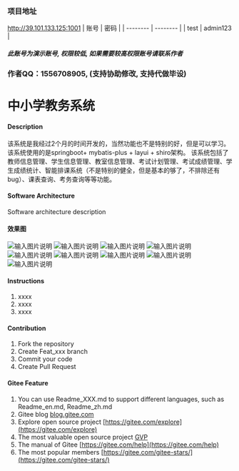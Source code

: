 ### 项目地址
http://39.101.133.125:1001
| 账号    | 密码     |
| -------- | -------- |
| test | admin123 |

##### 此账号为演示账号, 权限较低, 如果需要较高权限账号请联系作者
### 作者QQ：1556708905, (支持协助修改, 支持代做毕设)

# 中小学教务系统

#### Description
该系统是我经过2个月的时间开发的，当然功能也不是特别的好，但是可以学习。
该系统使用的是springboot+ mybatis-plus + layui + shiro架构。
该系统包括了教师信息管理、学生信息管理、教室信息管理、考试计划管理、考试成绩管理、学生成绩统计、智能排课系统（不是特别的健全，但是基本的够了，不排除还有bug）、课表查询、考务查询等等功能。

#### Software Architecture
Software architecture description

#### 效果图
![输入图片说明](https://images.gitee.com/uploads/images/2021/0515/100252_d57e93c1_367282.jpeg "6a675cbc7e3fc9193e3cd6eb3deeba0.jpg")
![输入图片说明](https://images.gitee.com/uploads/images/2021/0515/100304_8205b881_367282.jpeg "50a6fb6f62c650d0e8bc0976959b217.jpg")
![输入图片说明](https://images.gitee.com/uploads/images/2021/0515/100313_2f673c66_367282.jpeg "674d43f03f7ea0901bf01215f311d17.jpg")
![输入图片说明](https://images.gitee.com/uploads/images/2021/0515/100425_cedb9f30_367282.jpeg "5194cb2b9fb22b48c50d81545f2952f.jpg")
![输入图片说明](https://images.gitee.com/uploads/images/2021/0515/100437_3f6c101c_367282.jpeg "5459378a1fd2b56ed776ecf62cf8ebe.jpg")
![输入图片说明](https://images.gitee.com/uploads/images/2021/0515/100444_fa1a7172_367282.jpeg "de759a7cd1c8abca7b7e991ad7e7c56.jpg")
![输入图片说明](https://images.gitee.com/uploads/images/2021/0515/100455_21c52659_367282.jpeg "f54f1530fbe3f1d79f1fd9fbbbb79d2.jpg")
![输入图片说明](https://images.gitee.com/uploads/images/2021/0515/100504_b1f35b20_367282.jpeg "f73af12ce98b1414787908a4d9e91d7.jpg")
![输入图片说明](https://images.gitee.com/uploads/images/2021/0515/100511_1dd7086a_367282.jpeg "ff38cc52a91533aeb8d4ef2397eabc7.jpg")
#### Instructions

1.  xxxx
2.  xxxx
3.  xxxx

#### Contribution

1.  Fork the repository
2.  Create Feat_xxx branch
3.  Commit your code
4.  Create Pull Request


#### Gitee Feature

1.  You can use Readme\_XXX.md to support different languages, such as Readme\_en.md, Readme\_zh.md
2.  Gitee blog [blog.gitee.com](https://blog.gitee.com)
3.  Explore open source project [https://gitee.com/explore](https://gitee.com/explore)
4.  The most valuable open source project [GVP](https://gitee.com/gvp)
5.  The manual of Gitee [https://gitee.com/help](https://gitee.com/help)
6.  The most popular members  [https://gitee.com/gitee-stars/](https://gitee.com/gitee-stars/)
